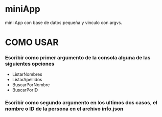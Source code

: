 # miniApp
mini App con base de datos pequeña y vinculo con argvs.
# COMO USAR
### Escribir como primer argumento de la consola alguna de las siguientes opciones
* ListarNombres
* ListarApellidos
* BuscarPorNombre
* BuscarPorID
### Escribir como segundo argumento en los ultimos dos casos, el nombre o ID de la persona en el archivo info.json
